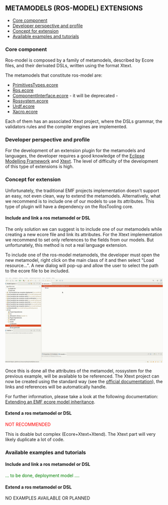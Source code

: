 ## METAMODELS (ROS-MODEL) EXTENSIONS

- [Core component](#core-component)
- [Developer perspective and profile](#developer-perspective-and-profile)
- [Concept for extension](#concept-for-extension)
- [Available examples and tutorials](#available-examples-and-tutorials)

### Core component

Ros-model is composed by a family of metamodels, described by Ecore files, and their derivated DSLs, written using the format Xtext.  

The metamodels that constitute ros-model are:

- [PrimitivesTypes.ecore](https://github.com/ipa320/ros-model/blob/master/plugins/de.fraunhofer.ipa.ros/model/PrimitivesTypes.ecore)
- [Ros.ecore](https://github.com/ipa320/ros-model/blob/master/plugins/de.fraunhofer.ipa.ros/model/ros.ecore)
- [ComponentInterface.ecore](https://github.com/ipa320/ros-model/blob/master/plugins/de.fraunhofer.ipa.componentInterface/model/componentInterface.ecore) - it will be deprecated -
- [Rossystem.ecore](https://github.com/ipa320/ros-model/blob/master/plugins/de.fraunhofer.ipa.rossystem/model/rossystem.ecore)
- [Urdf.ecore](https://github.com/ipa320/kinematics-model/blob/main/de.fraunhofer.ipa.kinematics/model/urdf.ecore)
- [Xacro.ecore](https://github.com/ipa320/kinematics-model/blob/main/de.fraunhofer.ipa.kinematics/model/xacro.ecore)

Each of them has an associated Xtext project, where the DSLs grammar, the validators rules and the compiler engines are implemented.

### Developer perspective and profile

For the development of an extension plugin for the metamodels and languages, the developer requires a good knowledge of the [Eclipse Modelling Framework](https://www.eclipse.org/modeling/emf/) and [Xtext](https://www.eclipse.org/Xtext/). The level of difficulty of the development of this type of extensions is high.

### Concept for extension

Unfortunately, the traditional EMF projects implementation doesn’t support an easy, not even clean, way to extend the metamodels. Alternatively, what we recommend is to include one of our models to use its attributes. This type of plugin will have a dependency on the RosTooling core.

#### Include and link a ros metamodel or DSL

The only solution we can suggest is to include one of our metamodels while creating a new ecore file and link its attributes. For the Xtext implementation we recommend to set only references to the fields from our models. But unfortunately, this method is not a real language extension.

To include one of the ros-model metamodels, the developer must open the new metamodel, right click on the main class of it and then select "Load resource...". A new dialog will pop-up and allow the user to select the path to the ecore file to be included.

![Load recources for ecore metamodels](images/LoadResourceEcore.gif)

Once this is done all the attributes of the metamodel, rossystem for the previous example, will be available to be referenced. The Xtext project can now be created using the standard way (see the [official documentation](https://www.eclipse.org/Xtext/documentation/102_domainmodelwalkthrough.html)), the links and references will be automatically handle.

For further information, please take a look at the following documentation: [Extending an EMF ecore model inheritance](https://www.vogella.com/tutorials/EclipseEMF/article.html#extending-an-emf-ecore-model-inheritance).

#### Extend a ros metamodel or DSL

<font color="red">NOT RECOMMENDED</font>

This is doable but complex (Ecore+Xtext+Xtend). The Xtext part will very likely duplicate a lot of code. 

### Available examples and tutorials

#### Include and link a ros metamodel or DSL

<font color="green">… to be done, deployment model …. </font>

#### Extend a ros metamodel or DSL

NO EXAMPLES AVAILABLE OR PLANNED
